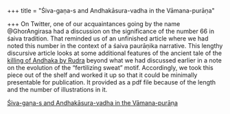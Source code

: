 +++
title = "Śiva-gaṇa-s and Andhakāsura-vadha in the Vāmana-purāṇa"

+++
On Twitter, one of our acquaintances going by the name @GhorAngirasa had
a discussion on the significance of the number 66 in śaiva tradition.
That reminded us of an unfinished article where we had noted this number
in the context of a śaiva paurāṇika narrative. This lengthy discursive
article looks at some additional features of the ancient tale of the
[killing of Andhaka by
Rudra](https://manasataramgini.wordpress.com/2012/01/21/a-saiddhantika-adaptation-of-the-vastupurusha-narrative/)
beyond what we had discussed earlier in a note on the evolution of the
“fertilizing sweat” motif. Accordingly, we took this piece out of the
shelf and worked it up so that it could be minimally presentable for
publication. It provided as a pdf file because of the length and the
number of illustrations in it.

[Śiva-gaṇa-s and Andhakāsura-vadha in the
Vāmana-purāṇa ](https://manasataramgini.files.wordpress.com/2019/04/shiva_gana-s-1.pdf)
